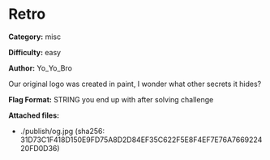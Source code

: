 # Retro

**Category:** misc

**Difficulty:** easy

**Author:** Yo_Yo_Bro

Our original logo was created in paint, I wonder what other secrets it hides?

**Flag Format:**
STRING you end up with after solving challenge

**Attached files:**
- ./publish/og.jpg (sha256: 31D73C1F418D150E9FD75A8D2D84EF35C622F5E8F4EF7E76A766922420FD0D36)
